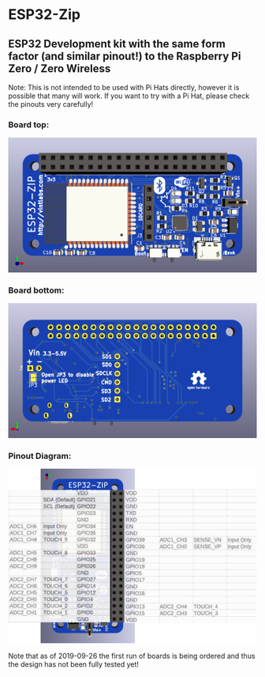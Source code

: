 # ESP32-Zip
## ESP32 Development kit with the same form factor (and similar pinout!) to the Raspberry Pi Zero / Zero Wireless
Note: This is not intended to be used with Pi Hats directly, however it is possible that many will work. If you want to try with a Pi Hat, please check the pinouts very carefully!

### Board top:
![Board Top](https://github.com/vintlabs/ESP32-Zip/raw/master/top.png)
### Board bottom:
![Board Bottom](https://github.com/vintlabs/ESP32-Zip/raw/master/bottom.png)
### Pinout Diagram:
![Pinout](https://github.com/vintlabs/ESP32-Zip/raw/master/pinout.png)

Note that as of 2019-09-26 the first run of boards is being ordered and thus the design has not been fully tested yet!
